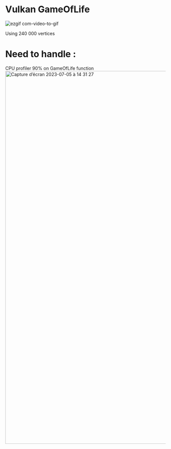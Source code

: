# Vulkan GameOfLife
![ezgif com-video-to-gif](https://github.com/Jeremy-Perras/GameOfLife/assets/89851173/54dba824-e8e1-4a26-99c5-5c15260e2d9b)


Using 240 000 vertices
# Need to handle : 
CPU profiler 90% on GameOfLife function
<img width="1168" alt="Capture d’écran 2023-07-05 à 14 31 27" src="https://github.com/Jeremy-Perras/GameOfLife/assets/89851173/2cf55b5f-0924-4d36-90f0-244549f8c18a">
